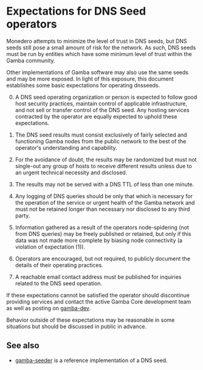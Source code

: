 Expectations for DNS Seed operators
====================================

Monedero attempts to minimize the level of trust in DNS seeds,
but DNS seeds still pose a small amount of risk for the network.
As such, DNS seeds must be run by entities which have some minimum
level of trust within the Gamba community.

Other implementations of Gamba software may also use the same
seeds and may be more exposed. In light of this exposure, this
document establishes some basic expectations for operating dnsseeds.

0. A DNS seed operating organization or person is expected to follow good
host security practices, maintain control of applicable infrastructure,
and not sell or transfer control of the DNS seed. Any hosting services
contracted by the operator are equally expected to uphold these expectations.

1. The DNS seed results must consist exclusively of fairly selected and
functioning Gamba nodes from the public network to the best of the
operator's understanding and capability.

2. For the avoidance of doubt, the results may be randomized but must not
single-out any group of hosts to receive different results unless due to an
urgent technical necessity and disclosed.

3. The results may not be served with a DNS TTL of less than one minute.

4. Any logging of DNS queries should be only that which is necessary
for the operation of the service or urgent health of the Gamba
network and must not be retained longer than necessary nor disclosed
to any third party.

5. Information gathered as a result of the operators node-spidering
(not from DNS queries) may be freely published or retained, but only
if this data was not made more complete by biasing node connectivity
(a violation of expectation (1)).

6. Operators are encouraged, but not required, to publicly document the
details of their operating practices.

7. A reachable email contact address must be published for inquiries
related to the DNS seed operation.

If these expectations cannot be satisfied the operator should
discontinue providing services and contact the active Gamba
Core development team as well as posting on
[gamba-dev](https://groups.google.com/forum/#!forum/gamba-dev).

Behavior outside of these expectations may be reasonable in some
situations but should be discussed in public in advance.

See also
----------
- [gamba-seeder](https://github.com/pooler/gamba-seeder) is a reference implementation of a DNS seed.
